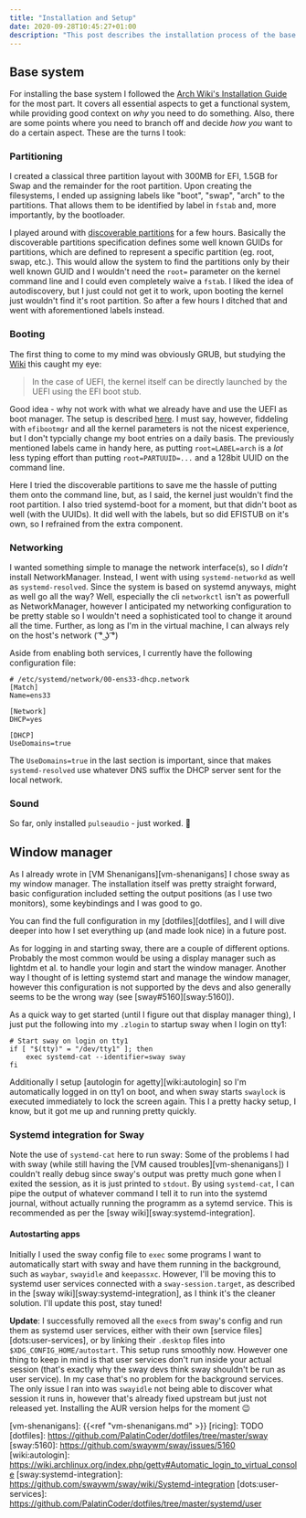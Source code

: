 ```yaml
---
title: "Installation and Setup"
date: 2020-09-28T10:45:27+01:00
description: "This post describes the installation process of the base system and my overall desktop setup."
---
```


## Base system

For installing the base system I followed the [Arch Wiki's Installation Guide][arch_guide] for the most part.
It covers all essential aspects to get a functional system, while providing good context on *why* you need to do something.
Also, there are some points where you need to branch off and decide *how* *you* want to do a certain aspect.
These are the turns I took:

### Partitioning

I created a classical three partition layout with 300MB for EFI, 1.5GB for Swap and the remainder for the root partition.
Upon creating the filesystems, I ended up assigning labels like "boot", "swap", "arch" to the partitions. That allows them to be identified by label in `fstab` and, more importantly, by the bootloader.

I played around with [discoverable partitions][systemd_partitions] for a few hours.
Basically the discoverable partitions specification defines some well known GUIDs for partitions, which are defined to represent a specific partition (eg. root, swap, etc.).
This would allow the system to find the partitions only by their well known GUID and I wouldn't need the `root=` parameter on the kernel command line and I could even completely waive a `fstab`.
I liked the idea of autodiscovery, but I just could not get it to work, upon booting the kernel just wouldn't find it's root partition.
So after a few hours I ditched that and went with aforementioned labels instead.

### Booting

The first thing to come to my mind was obviously GRUB, but studying the [Wiki][wiki:bootprocess] this caught my eye:

> In the case of UEFI, the kernel itself can be directly launched by the UEFI using the EFI boot stub.

Good idea - why not work with what we already have and use the UEFI as boot manager.
The setup is described [here][wiki:EFISTUB].
I must say, however, fiddeling with `efibootmgr` and all the kernel parameters is not the nicest experience, but I don't typcially change my boot entries on a daily basis.
The previously mentioned labels came in handy here, as putting `root=LABEL=arch` is a *lot* less typing effort than putting `root=PARTUUID=...` and a 128bit UUID on the command line.

Here I tried the discoverable partitions to save me the hassle of putting them onto the command line, but, as I said, the kernel just wouldn't find the root partition.
I also tried systemd-boot for a moment, but that didn't boot as well (with the UUIDs). It did well with the labels, but so did EFISTUB on it's own, so I refrained from the extra component.

### Networking

I wanted something simple to manage the network interface(s), so I *didn't* install NetworkManager. Instead, I went with using `systemd-networkd` as well as `systemd-resolved`.
Since the system is based on systemd anyways, might as well go all the way? Well, especially the cli `networkctl` isn't as powerfull as NetworkManager, however I anticipated my networking configuration to be pretty stable so I wouldn't need a sophisticated tool to change it around all the time.
Further, as long as I'm in the virtual machine, I can always rely on the host's network ( ͡° ͜ʖ ͡°)

Aside from enabling both services, I currently have the following configuration file:

```
# /etc/systemd/network/00-ens33-dhcp.network
[Match]
Name=ens33

[Network]
DHCP=yes

[DHCP]
UseDomains=true
```
The `UseDomains=true` in the last section is important, since that makes `systemd-resolved` use whatever DNS suffix the DHCP server sent for the local network.

### Sound

So far, only installed `pulseaudio` - just worked. 🎉

## Window manager

As I already wrote in [VM Shenanigans][vm-shenanigans] I chose sway as my window manager.
The installation itself was pretty straight forward, basic configuration included setting the output positions (as I use two monitors), some keybindings and I was good to go.

You can find the full configuration in my [dotfiles][dotfiles], and I will dive deeper into how I set everything up (and made look nice) in a future post.

As for logging in and starting sway, there are a couple of different options.
Probably the most common would be using a display manager such as lightdm et al. to handle your login and start the window manager.
Another way I thought of is letting systemd start and manage the window manager, however this configuration is not supported by the devs and also generally seems to be the wrong way (see [sway#5160][sway:5160]).

As a quick way to get started (until I figure out that display manager thing), I just put the following into my `.zlogin` to startup sway when I login on tty1:

```
# Start sway on login on tty1
if [ "$(tty)" = "/dev/tty1" ]; then
	exec systemd-cat --identifier=sway sway
fi
```
Additionally I setup [autologin for agetty][wiki:autologin] so I'm automatically logged in on tty1 on boot, and when sway starts `swaylock` is executed immediately to lock the screen again.
This I a pretty hacky setup, I know, but it got me up and running pretty quickly.

### Systemd integration for Sway
Note the use of `systemd-cat` here to run sway: Some of the problems I had with sway (while still having the [VM caused troubles][vm-shenanigans]) I couldn't really debug since sway's output was pretty much gone when I exited the session, as it is just printed to `stdout`. By using `systemd-cat`, I can pipe the output of whatever command I tell it to run into the systemd journal, without actually running the programm as a sytemd service.
This is recommended as per the [sway wiki][sway:systemd-integration].

#### Autostarting apps

Initially I used the sway config file to `exec` some programs I want to automatically start with sway and have them running in the background, such as `waybar`, `swayidle` and `keepassxc`. However, I'll be moving this to systemd user services connected with a `sway-session.target`, as described in the [sway wiki][sway:systemd-integration], as I think it's the cleaner solution. I'll update this post, stay tuned!

**Update**: I successfully removed all the `exec`s from sway's config and run them as systemd user services, either with their own [service files][dots:user-services], or by linking their `.desktop` files into `$XDG_CONFIG_HOME/autostart`.
This setup runs smoothly now.
However one thing to keep in mind is that user services don't run inside your actual session (that's exactly why the sway devs think sway shouldn't be run as user service).
In my case that's no problem for the background services.
The only issue I ran into was `swayidle` not being able to discover what session it runs in, however that's already fixed upstream but just not released yet. Installing the AUR version helps for the moment :wink:


[arch_guide]: https://wiki.archlinux.org/index.php/Installation_guide
[systemd_partitions]: https://systemd.io/DISCOVERABLE_PARTITIONS/
[wiki:bootprocess]: https://wiki.archlinux.org/index.php/Arch_boot_process#Boot_loader
[wiki:EFISTUB]: https://wiki.archlinux.org/index.php/EFISTUB
[vm-shenanigans]: {{<ref "vm-shenanigans.md" >}}
[ricing]: TODO
[dotfiles]: https://github.com/PalatinCoder/dotfiles/tree/master/sway
[sway:5160]: https://github.com/swaywm/sway/issues/5160
[wiki:autologin]: https://wiki.archlinux.org/index.php/getty#Automatic_login_to_virtual_console
[sway:systemd-integration]: https://github.com/swaywm/sway/wiki/Systemd-integration
[dots:user-services]: https://github.com/PalatinCoder/dotfiles/tree/master/systemd/user
